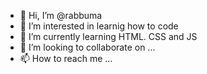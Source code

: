 - 👋 Hi, I’m @rabbuma
- 👀 I’m interested in learnig how to code
- 🌱 I’m currently learning HTML. CSS and JS
- 💞️ I’m looking to collaborate on ...
- 📫 How to reach me ...

<!---
rabbuma/rabbuma is a ✨ special ✨ repository because its `README.md` (this file) appears on your GitHub profile.
You can click the Preview link to take a look at your changes.
--->
